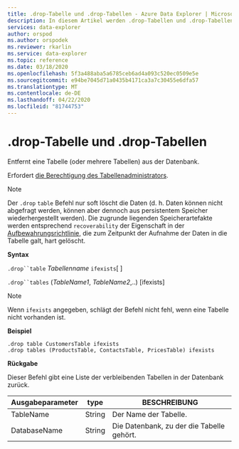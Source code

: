 ```yaml
---
title: .drop-Tabelle und .drop-Tabellen - Azure Data Explorer | Microsoft Docs
description: In diesem Artikel werden .drop-Tabellen und .drop-Tabellen in Azure Data Explorer beschrieben.
services: data-explorer
author: orspod
ms.author: orspodek
ms.reviewer: rkarlin
ms.service: data-explorer
ms.topic: reference
ms.date: 03/18/2020
ms.openlocfilehash: 5f3a488aba5a6785ceb6ad4a093c520ec0509e5e
ms.sourcegitcommit: e94be7045d71a0435b4171ca3a7c30455e6dfa57
ms.translationtype: MT
ms.contentlocale: de-DE
ms.lasthandoff: 04/22/2020
ms.locfileid: "81744753"
---
```

# <a name="drop-table-and-drop-tables"></a>.drop-Tabelle und .drop-Tabellen

Entfernt eine Tabelle (oder mehrere Tabellen) aus der Datenbank.

Erfordert [die Berechtigung des Tabellenadministrators](../management/access-control/role-based-authorization.md).

> [!NOTE]
> Der `.drop` `table` Befehl nur soft löscht die Daten (d. h. Daten können nicht abgefragt werden, können aber dennoch aus persistentem Speicher wiederhergestellt werden). Die zugrunde liegenden Speicherartefakte werden entsprechend `recoverability` der Eigenschaft in der [Aufbewahrungsrichtlinie,](../management/retentionpolicy.md) die zum Zeitpunkt der Aufnahme der Daten in die Tabelle galt, hart gelöscht.

**Syntax**

`.drop``table` *Tabellenname* `ifexists`[ ]

`.drop``tables` (*TableName1*, *TableName2*,..) [ifexists]

> [!NOTE]
> Wenn `ifexists` angegeben, schlägt der Befehl nicht fehl, wenn eine Tabelle nicht vorhanden ist.

**Beispiel**

```kusto
.drop table CustomersTable ifexists
.drop tables (ProductsTable, ContactsTable, PricesTable) ifexists
```

**Rückgabe**

Dieser Befehl gibt eine Liste der verbleibenden Tabellen in der Datenbank zurück. 

| Ausgabeparameter | type   | BESCHREIBUNG                             |
|------------------|--------|-----------------------------------------|
| TableName        | String | Der Name der Tabelle.                  |
| DatabaseName     | String | Die Datenbank, zu der die Tabelle gehört. |